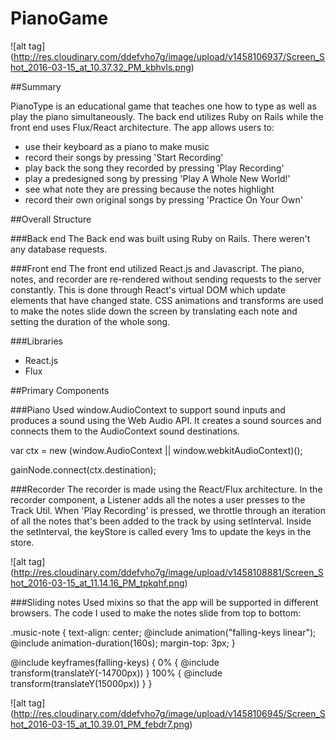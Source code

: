 # PianoGame

![alt tag] (http://res.cloudinary.com/ddefvho7g/image/upload/v1458106937/Screen_Shot_2016-03-15_at_10.37.32_PM_kbhvls.png)

##Summary

PianoType is an educational game that teaches one how to type as well as play
the piano simultaneously. The back end utilizes Ruby on Rails while the front end
uses Flux/React architecture. The app allows users to:

- use their keyboard as a piano to make music
- record their songs by pressing 'Start Recording'
- play back the song they recorded by pressing 'Play Recording'
- play a predesigned song by pressing 'Play A Whole New World!'
- see what note they are pressing because the notes highlight
- record their own original songs by pressing 'Practice On Your Own'

##Overall Structure

###Back end
The Back end was built using Ruby on Rails. There weren't any database requests.

###Front end
The front end utilized React.js and Javascript. The piano, notes, and recorder
are re-rendered without sending requests to the server constantly. This is done
through React's virtual DOM which update elements that have changed state. CSS
animations and transforms are used to make the notes slide down the screen by
translating each note and setting the duration of the whole song.

###Libraries

- React.js
- Flux

##Primary Components

###Piano
Used window.AudioContext to support sound inputs and produces a sound using the
Web Audio API. It creates a sound sources and connects them to the AudioContext
sound destinations.

  var ctx = new (window.AudioContext || window.webkitAudioContext)();

  gainNode.connect(ctx.destination);


###Recorder
The recorder is made using the React/Flux architecture. In the recorder
component, a Listener adds all the notes a user presses to the Track Util.
When 'Play Recording' is pressed, we throttle through an iteration of all the
notes that's been added to the track by using setInterval. Inside the setInterval,
the keyStore is called every 1ms to update the keys in the store. 

![alt tag] (http://res.cloudinary.com/ddefvho7g/image/upload/v1458108881/Screen_Shot_2016-03-15_at_11.14.16_PM_tpkqhf.png)

###Sliding notes
Used mixins so that the app will be supported in different browsers. The code I
used to make the notes slide from top to bottom:

  .music-note {
    text-align: center;
    @include animation("falling-keys linear");
    @include animation-duration(160s);
    margin-top: 3px;
  }

  @include keyframes(falling-keys) {
    0% {
      @include transform(translateY(-14700px))
    }
    100% {
      @include transform(translateY(15000px))
    }
  }

![alt tag] (http://res.cloudinary.com/ddefvho7g/image/upload/v1458106945/Screen_Shot_2016-03-15_at_10.39.01_PM_febdr7.png)

